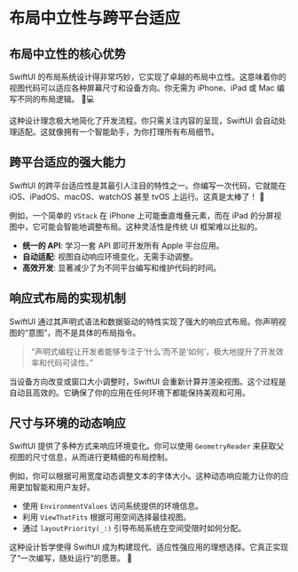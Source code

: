 ﻿# 布局中立性与跨平台适应

## 布局中立性的核心优势

SwiftUI 的布局系统设计得非常巧妙，它实现了卓越的布局中立性。这意味着你的视图代码可以适应各种屏幕尺寸和设备方向。你无需为 iPhone、iPad 或 Mac 编写不同的布局逻辑。 📱💻

这种设计理念极大地简化了开发流程。你只需关注内容的呈现，SwiftUI 会自动处理适配。这就像拥有一个智能助手，为你打理所有布局细节。

## 跨平台适应的强大能力

SwiftUI 的跨平台适应性是其最引人注目的特性之一。你编写一次代码，它就能在 iOS、iPadOS、macOS、watchOS 甚至 tvOS 上运行。这真是太棒了！ 🚀

例如，一个简单的 `VStack` 在 iPhone 上可能垂直堆叠元素，而在 iPad 的分屏视图中，它可能会智能地调整布局。这种灵活性是传统 UI 框架难以比拟的。

*   **统一的 API**: 学习一套 API 即可开发所有 Apple 平台应用。
*   **自动适配**: 视图自动响应环境变化，无需手动调整。
*   **高效开发**: 显著减少了为不同平台编写和维护代码的时间。

## 响应式布局的实现机制

SwiftUI 通过其声明式语法和数据驱动的特性实现了强大的响应式布局。你声明视图的“意图”，而不是具体的布局指令。

> “声明式编程让开发者能够专注于‘什么’而不是‘如何’，极大地提升了开发效率和代码可读性。”

当设备方向改变或窗口大小调整时，SwiftUI 会重新计算并渲染视图。这个过程是自动且高效的。它确保了你的应用在任何环境下都能保持美观和可用。

## 尺寸与环境的动态响应

SwiftUI 提供了多种方式来响应环境变化。你可以使用 `GeometryReader` 来获取父视图的尺寸信息，从而进行更精细的布局控制。

例如，你可以根据可用宽度动态调整文本的字体大小。这种动态响应能力让你的应用更加智能和用户友好。

*   使用 `EnvironmentValues` 访问系统提供的环境信息。
*   利用 `ViewThatFits` 根据可用空间选择最佳视图。
*   通过 `layoutPriority(_:)` 引导布局系统在空间受限时如何分配。

这种设计哲学使得 SwiftUI 成为构建现代、适应性强应用的理想选择。它真正实现了“一次编写，随处运行”的愿景。 🌟



